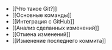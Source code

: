 - [[Что такое Git?]]
- [[Основные команды]]
- [[Интеграция с GitHub]]
- [[Анализ сделанных изменений]]
- [[Отмена изменений]]
- [[Изменение последнего коммита]]